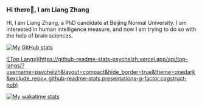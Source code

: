 ### Hi there👋, I am Liang Zhang

Hi, I am Liang Zhang, a PhD candidate at Beijing Normal University. I am interested in human intelligence measure, and now I am trying to do so with the help of brain sciences.

[![My GitHub stats](https://github-readme-stats-psychelzh.vercel.app/api?username=psychelzh&show_icons=true&hide_border=true&theme=onedark&count_private=true)](https://github.com/anuraghazra/github-readme-stats)

[![Top Langs](https://github-readme-stats-psychelzh.vercel.app/api/top-langs/?username=psychelzh&layout=compact&hide_border=true&theme=onedark&exclude_repo=
github-readme-stats,presentations-g-factor,cogstruct-pub)](https://github.com/anuraghazra/github-readme-stats)

[![My wakatime stats](https://github-readme-stats-psychelzh.vercel.app/api/wakatime?username=psychelzh&layout=compact&hide_border=true&theme=onedark)](https://github.com/anuraghazra/github-readme-stats)
